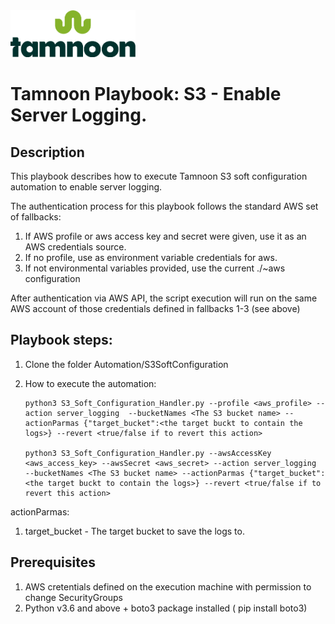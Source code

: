 
<img src="../../images/icons/Tamnoon.png" width="200"/>

# Tamnoon Playbook: S3 - Enable Server Logging.

## Description
This playbook describes how to execute Tamnoon S3 soft configuration automation to enable server logging.

The authentication process for this playbook follows the standard AWS set of fallbacks:
1. If AWS profile or aws access key and secret were given, use it as an AWS credentials source.
2. If no profile, use as environment variable credentials for aws.
3. If not environmental variables provided, use the current ./~aws configuration

After authentication via AWS API, the script execution will run on the same AWS account of those credentials defined in fallbacks 1-3 (see above)

## Playbook steps:
1. Clone the folder Automation/S3SoftConfiguration 
2. How to execute the automation:

       python3 S3_Soft_Configuration_Handler.py --profile <aws_profile> --action server_logging  --bucketNames <The S3 bucket name> --actionParmas {"target_bucket":<the target buckt to contain the logs>} --revert <true/false if to revert this action>

       python3 S3_Soft_Configuration_Handler.py --awsAccessKey <aws_access_key> --awsSecret <aws_secret> --action server_logging  --bucketNames <The S3 bucket name> --actionParmas {"target_bucket":<the target buckt to contain the logs>} --revert <true/false if to revert this action>

actionParmas:
1. target_bucket - The target bucket to save the logs to.
      
   


## Prerequisites 
1. AWS cretentials defined on the execution machine with permission to change SecurityGroups
2. Python v3.6  and above + boto3 package installed ( pip install boto3)


